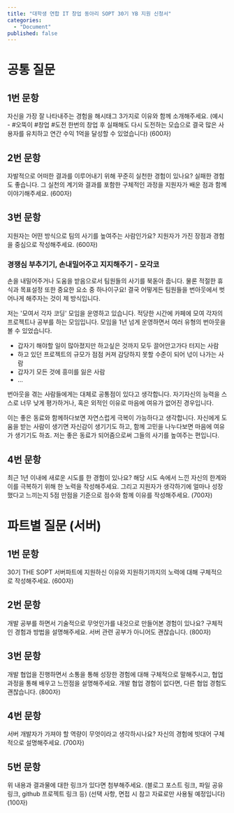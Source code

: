 ```yaml
---
title: "대학생 연합 IT 창업 동아리 SOPT 30기 YB 지원 신청서"
categories:
  - "Document"
published: false
---
```


# 공통 질문

## 1번 문항

자신을 가장 잘 나타내주는 경험을 해시태그 3가지로 이유와 함께 소개해주세요.
(예시 - #오뚝이 #창업 #도전
한번의 창업 후 실패해도 다시 도전하는 모습으로 결국 많은 사용자를 유치하고 연간 수익 1억을 달성할 수 있었습니다) (600자)

## 2번 문항

자발적으로 어떠한 결과를 이루어내기 위해 꾸준히 실천한 경험이 있나요? 실패한 경험도 좋습니다. 그 실천의 계기와 결과를 포함한 구체적인 과정을 지원자가 배운 점과 함께 이야기해주세요. (600자)

## 3번 문항

지원자는 어떤 방식으로 팀의 사기를 높여주는 사람인가요? 지원자가 가진 장점과 경험을 중심으로 작성해주세요. (600자)

### 경쟁심 부추기기, 손내밀어주고 지지해주기 - 모각코

손을 내밀어주거나 도움을 받음으로서 팀원들의 사기를 북돋아 줍니다. 물론 적절한 휴식과 목표설정 또한 중요한 요소 중 하나이구요!
결국 어떻게든 팀원들을 번아웃에서 벗어나게 해주자는 것이 제 방식입니다.

저는 '모여서 각자 코딩' 모임을 운영하고 있습니다. 적당한 시간에 카페에 모여 각자의 프로젝트나 공부를 하는 모임입니다.
모임을 1년 넘게 운영하면서 여러 유형의 번아웃을 볼 수 있었습니다.

* 갑자기 해야할 일이 많아졌지만 하고싶은 것까지 모두 끌어안고가다 터지는 사람
* 하고 있던 프로젝트의 규모가 점점 커져 감당하지 못할 수준이 되어 넋이 나가는 사람
* 갑자기 모든 것에 흥미를 잃은 사람
* ...

번아웃을 겪는 사람들에게는 대체로 공통점이 있다고 생각합니다.
자기자신의 능력을 스스로 너무 낮게 평가하거나, 혹은 외적인 이유로 마음에 여유가 없어진 경우입니다.

이는 좋은 동료와 함께하다보면 자연스럽게 극복이 가능하다고 생각합니다. 자신에게 도움을 받는 사람이 생기면 자신감이 생기기도 하고, 함께 고민을 나누다보면 마음에 여유가 생기기도 하죠. 저는 좋은 동료가 되어줌으로써 그들의 사기를 높여주는 편입니다.


## 4번 문항

최근 1년 이내에 새로운 시도를 한 경험이 있나요?
해당 시도 속에서 느낀 자신의 한계와 이를 극복하기 위해 한 노력을 작성해주세요. 그리고 지원자가 생각하기에 얼마나 성장했다고 느끼는지 5점 만점을 기준으로 점수와 함께 이유를 작성해주세요. (700자)

# 파트별 질문 (서버)

## 1번 문항

30기 THE SOPT 서버파트에 지원하신 이유와 지원하기까지의 노력에 대해 구체적으로 작성해주세요. (600자)

## 2번 문항

개발 공부를 하면서 기술적으로 무엇인가를 내것으로 만들어본 경험이 있나요? 구체적인 경험과 방법을 설명해주세요. 서버 관련 공부가 아니어도 괜찮습니다.  (800자)

## 3번 문항

개발 협업을 진행하면서 소통을 통해 성장한 경험에 대해 구체적으로 말해주시고, 협업 과정을 통해 배우고 느낀점을 설명해주세요. 개발 협업 경험이 없다면, 다른 협업 경험도 괜찮습니다. (800자)

## 4번 문항

서버 개발자가 가져야 할 역량이 무엇이라고 생각하시나요? 자신의 경험에 빗대어 구체적으로 설명해주세요. (700자)

## 5번 문항

위 내용과 결과물에 대한 링크가 있다면 첨부해주세요. (블로그 포스트 링크, 파일 공유 링크, github 프로젝트 링크 등) (선택 사항, 면접 시 참고 자료로만 사용될 예정입니다) (100자)
